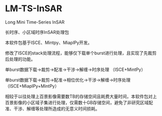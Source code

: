 # LM-TS-InSAR
Long Mini Time-Series InSAR

长时序、小区域时序InSAR处理包

本软件包基于ISCE、Mintpy、MiaplPy开发。

修改了ISCE的stack处理流程，能够仅下载单个burst进行处理，且实现了先裁剪后处理的功能。

单burst数据下载→裁剪→配准→干涉→解缠→时序处理  （ISCE+MintPy）

单burst数据下载→裁剪→配准→相位优化→干涉→解缠→时序处理 （ISCE+MiaplPy+MintPy）

相较于以往处理上百景影像需要数TB的存储空间且耗费大量时间，本软件包对上百景影像的小区域子集进行处理，仅需数十GB存储空间，避免了非研究区域配准、干涉、解缠等处理所造成的无意义时间损耗。
